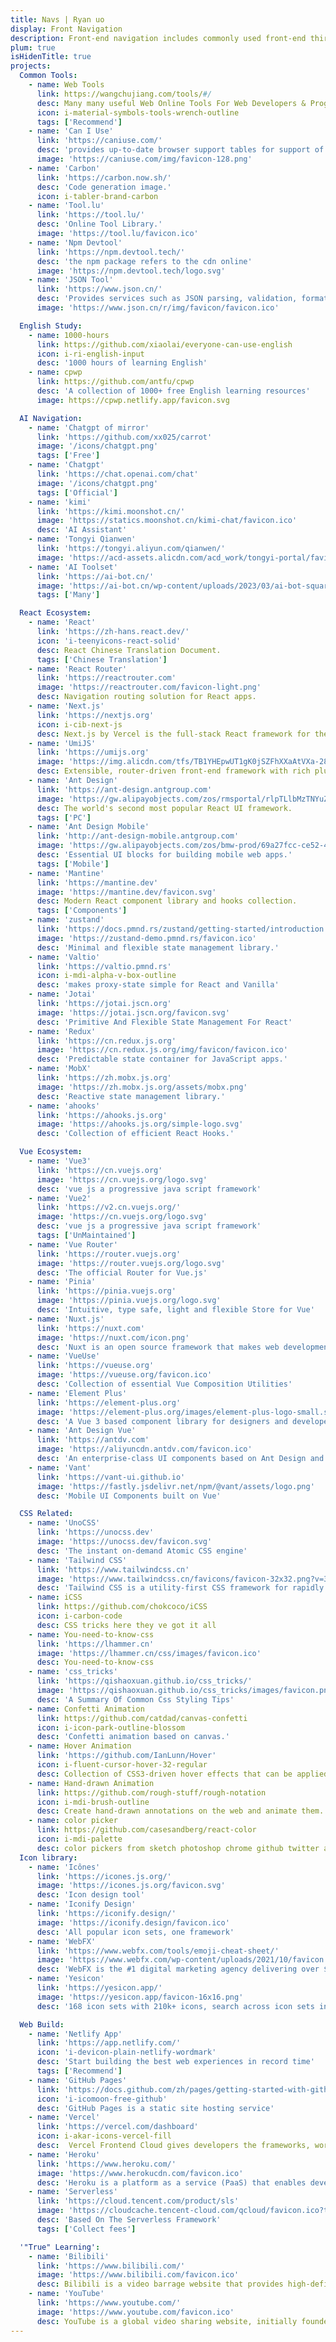 ```yaml
---
title: Navs | Ryan uo
display: Front Navigation
description: Front-end navigation includes commonly used front-end third-party websites, front-end knowledge, and front-end related content.
plum: true
isHidenTitle: true
projects:
  Common Tools:
    - name: Web Tools
      link: https://wangchujiang.com/tools/#/
      desc: Many many useful Web Online Tools For Web Developers & Programmers
      icon: i-material-symbols-tools-wrench-outline
      tags: ['Recommend']
    - name: 'Can I Use'
      link: 'https://caniuse.com/'
      desc: 'provides up-to-date browser support tables for support of front-end web technologies on desktop and mobile web browsers.'
      image: 'https://caniuse.com/img/favicon-128.png'
    - name: 'Carbon'
      link: 'https://carbon.now.sh/'
      desc: 'Code generation image.'
      icon: i-tabler-brand-carbon
    - name: 'Tool.lu'
      link: 'https://tool.lu/'
      desc: 'Online Tool Library.'
      image: 'https://tool.lu/favicon.ico'
    - name: 'Npm Devtool'
      link: 'https://npm.devtool.tech/'
      desc: 'the npm package refers to the cdn online'
      image: 'https://npm.devtool.tech/logo.svg'
    - name: 'JSON Tool'
      link: 'https://www.json.cn/'
      desc: 'Provides services such as JSON parsing, validation, formatting, compression, editors, and the conversion between JSON and XML.'
      image: 'https://www.json.cn/r/img/favicon/favicon.ico'

  English Study:
    - name: 1000-hours
      link: https://github.com/xiaolai/everyone-can-use-english
      icon: i-ri-english-input
      desc: '1000 hours of learning English'
    - name: cpwp
      link: https://github.com/antfu/cpwp
      desc: 'A collection of 1000+ free English learning resources'
      image: https://cpwp.netlify.app/favicon.svg

  AI Navigation:
    - name: 'Chatgpt of mirror'
      link: 'https://github.com/xx025/carrot'
      image: '/icons/chatgpt.png'
      tags: ['Free']
    - name: 'Chatgpt'
      link: 'https://chat.openai.com/chat'
      image: '/icons/chatgpt.png'
      tags: ['Official']
    - name: 'kimi'
      link: 'https://kimi.moonshot.cn/'
      image: 'https://statics.moonshot.cn/kimi-chat/favicon.ico'
      desc: 'AI Assistant'
    - name: 'Tongyi Qianwen'
      link: 'https://tongyi.aliyun.com/qianwen/'
      image: 'https://acd-assets.alicdn.com/acd_work/tongyi-portal/favicon.png'
    - name: 'AI Toolset'
      link: 'https://ai-bot.cn/'
      image: 'https://ai-bot.cn/wp-content/uploads/2023/03/ai-bot-square-logo.png'
      tags: ['Many']

  React Ecosystem:
    - name: 'React'
      link: 'https://zh-hans.react.dev/'
      icon: 'i-teenyicons-react-solid'
      desc: React Chinese Translation Document.
      tags: ['Chinese Translation']
    - name: 'React Router'
      link: 'https://reactrouter.com'
      image: 'https://reactrouter.com/favicon-light.png'
      desc: Navigation routing solution for React apps.
    - name: 'Next.js'
      link: 'https://nextjs.org'
      icon: i-cib-next-js
      desc: Next.js by Vercel is the full-stack React framework for the web.
    - name: 'UmiJS'
      link: 'https://umijs.org'
      image: 'https://img.alicdn.com/tfs/TB1YHEpwUT1gK0jSZFhXXaAtVXa-28-27.svg'
      desc: Extensible, router-driven front-end framework with rich plugins.
    - name: 'Ant Design'
      link: 'https://ant-design.antgroup.com'
      image: 'https://gw.alipayobjects.com/zos/rmsportal/rlpTLlbMzTNYuZGGCVYM.png'
      desc: The world's second most popular React UI framework.
      tags: ['PC']
    - name: 'Ant Design Mobile'
      link: 'http://ant-design-mobile.antgroup.com'
      image: 'https://gw.alipayobjects.com/zos/bmw-prod/69a27fcc-ce52-4f27-83f1-c44541e9b65d.svg'
      desc: 'Essential UI blocks for building mobile web apps.'
      tags: ['Mobile']
    - name: 'Mantine'
      link: 'https://mantine.dev'
      image: 'https://mantine.dev/favicon.svg'
      desc: Modern React component library and hooks collection.
      tags: ['Components']
    - name: 'zustand'
      link: 'https://docs.pmnd.rs/zustand/getting-started/introduction'
      image: 'https://zustand-demo.pmnd.rs/favicon.ico'
      desc: 'Minimal and flexible state management library.'
    - name: 'Valtio'
      link: 'https://valtio.pmnd.rs'
      icon: i-mdi-alpha-v-box-outline
      desc: 'makes proxy-state simple for React and Vanilla'
    - name: 'Jotai'
      link: 'https://jotai.jscn.org'
      image: 'https://jotai.jscn.org/favicon.svg'
      desc: 'Primitive And Flexible State Management For React'
    - name: 'Redux'
      link: 'https://cn.redux.js.org'
      image: 'https://cn.redux.js.org/img/favicon/favicon.ico'
      desc: 'Predictable state container for JavaScript apps.'
    - name: 'MobX'
      link: 'https://zh.mobx.js.org'
      image: 'https://zh.mobx.js.org/assets/mobx.png'
      desc: 'Reactive state management library.'
    - name: 'ahooks'
      link: 'https://ahooks.js.org'
      image: 'https://ahooks.js.org/simple-logo.svg'
      desc: 'Collection of efficient React Hooks.'

  Vue Ecosystem:
    - name: 'Vue3'
      link: 'https://cn.vuejs.org'
      image: 'https://cn.vuejs.org/logo.svg'
      desc: 'vue js a progressive java script framework'
    - name: 'Vue2'
      link: 'https://v2.cn.vuejs.org/'
      image: 'https://cn.vuejs.org/logo.svg'
      desc: 'vue js a progressive java script framework'
      tags: ['UnMaintained']
    - name: 'Vue Router'
      link: 'https://router.vuejs.org'
      image: 'https://router.vuejs.org/logo.svg'
      desc: 'The official Router for Vue.js'
    - name: 'Pinia'
      link: 'https://pinia.vuejs.org'
      image: 'https://pinia.vuejs.org/logo.svg'
      desc: 'Intuitive, type safe, light and flexible Store for Vue'
    - name: 'Nuxt.js'
      link: 'https://nuxt.com'
      image: 'https://nuxt.com/icon.png'
      desc: 'Nuxt is an open source framework that makes web development intuitive and powerful. '
    - name: 'VueUse'
      link: 'https://vueuse.org'
      image: 'https://vueuse.org/favicon.ico'
      desc: 'Collection of essential Vue Composition Utilities'
    - name: 'Element Plus'
      link: 'https://element-plus.org'
      image: 'https://element-plus.org/images/element-plus-logo-small.svg'
      desc: 'A Vue 3 based component library for designers and developers'
    - name: 'Ant Design Vue'
      link: 'https://antdv.com'
      image: 'https://aliyuncdn.antdv.com/favicon.ico'
      desc: 'An enterprise-class UI components based on Ant Design and Vue'
    - name: 'Vant'
      link: 'https://vant-ui.github.io'
      image: 'https://fastly.jsdelivr.net/npm/@vant/assets/logo.png'
      desc: 'Mobile UI Components built on Vue'

  CSS Related:
    - name: 'UnoCSS'
      link: 'https://unocss.dev'
      image: 'https://unocss.dev/favicon.svg'
      desc: 'The instant on-demand Atomic CSS engine'
    - name: 'Tailwind CSS'
      link: 'https://www.tailwindcss.cn'
      image: 'https://www.tailwindcss.cn/favicons/favicon-32x32.png?v=3'
      desc: 'Tailwind CSS is a utility-first CSS framework for rapidly building modern websites without ever leaving your HTML.'
    - name: iCSS
      link: https://github.com/chokcoco/iCSS
      icon: i-carbon-code
      desc: CSS tricks here they ve got it all
    - name: You-need-to-know-css
      link: 'https://lhammer.cn'
      image: 'https://lhammer.cn/css/images/favicon.ico'
      desc: You-need-to-know-css
    - name: 'css_tricks'
      link: 'https://qishaoxuan.github.io/css_tricks/'
      image: 'https://qishaoxuan.github.io/css_tricks/images/favicon.png'
      desc: 'A Summary Of Common Css Styling Tips'
    - name: Confetti Animation
      link: https://github.com/catdad/canvas-confetti
      icon: i-icon-park-outline-blossom
      desc: 'Confetti animation based on canvas.'
    - name: Hover Animation
      link: 'https://github.com/IanLunn/Hover'
      icon: i-fluent-cursor-hover-32-regular
      desc: Collection of CSS3-driven hover effects that can be applied to links, buttons, logos, SVG, featured images, and more. Easily apply to your own elements, modify, or just use for inspiration. Available in CSS, Sass, and LESS.
    - name: Hand-drawn Animation
      link: https://github.com/rough-stuff/rough-notation
      icon: i-mdi-brush-outline
      desc: Create hand-drawn annotations on the web and animate them.
    - name: color picker
      link: https://github.com/casesandberg/react-color
      icon: i-mdi-palette
      desc: color pickers from sketch photoshop chrome github twitter and more
  Icon library:
    - name: 'Icônes'
      link: 'https://icones.js.org/'
      image: 'https://icones.js.org/favicon.svg'
      desc: 'Icon design tool'
    - name: 'Iconify Design'
      link: 'https://iconify.design/'
      image: 'https://iconify.design/favicon.ico'
      desc: 'All popular icon sets, one framework'
    - name: 'WebFX'
      link: 'https://www.webfx.com/tools/emoji-cheat-sheet/'
      image: 'https://www.webfx.com/wp-content/uploads/2021/10/favicon.png'
      desc: 'WebFX is the #1 digital marketing agency delivering over $6B in revenue for our clients. Get a free proposal and explore our digital marketing services.'
    - name: 'Yesicon'
      link: 'https://yesicon.app/'
      image: 'https://yesicon.app/favicon-16x16.png'
      desc: '168 icon sets with 210k+ icons, search across icon sets in multiple languages'

  Web Build:
    - name: 'Netlify App'
      link: 'https://app.netlify.com/'
      icon: 'i-devicon-plain-netlify-wordmark'
      desc: 'Start building the best web experiences in record time'
      tags: ['Recommend']
    - name: 'GitHub Pages'
      link: 'https://docs.github.com/zh/pages/getting-started-with-github-pages'
      icon: 'i-icomoon-free-github'
      desc: 'GitHub Pages is a static site hosting service'
    - name: 'Vercel'
      link: 'https://vercel.com/dashboard'
      icon: i-akar-icons-vercel-fill
      desc:  Vercel Frontend Cloud gives developers the frameworks, workflows, and infrastructure to build a faster, more personalized Web.
    - name: 'Heroku'
      link: 'https://www.heroku.com/'
      image: 'https://www.herokucdn.com/favicon.ico'
      desc: 'Heroku is a platform as a service (PaaS) that enables developers to build, run, and operate applications entirely in the cloud.'
    - name: 'Serverless'
      link: 'https://cloud.tencent.com/product/sls'
      image: 'https://cloudcache.tencent-cloud.com/qcloud/favicon.ico?t=201902181234'
      desc: 'Based On The Serverless Framework'
      tags: ['Collect fees']

  '"True" Learning':
    - name: 'Bilibili'
      link: 'https://www.bilibili.com/'
      image: 'https://www.bilibili.com/favicon.ico'
      desc: Bilibili is a video barrage website that provides high-definition videos, audios, live broadcasts, comics, and entertainment news.
    - name: 'YouTube'
      link: 'https://www.youtube.com/'
      image: 'https://www.youtube.com/favicon.ico'
      desc: YouTube is a global video sharing website, initially founded by Gawker, now owned by Google.
---
```


<!-- @layout-full-width -->

<NavsTabs :description="frontmatter.description" />

<NavsList :projects="frontmatter.projects" />
